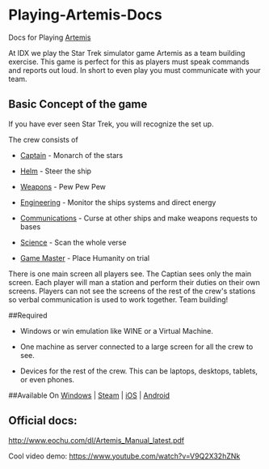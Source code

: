# Playing-Artemis-Docs
Docs for Playing [Artemis](http://artemis.eochu.com/)

At IDX we play the Star Trek simulator game Artemis as a team building exercise. This game is perfect for this as players must speak commands and reports out loud. In short to even play you must communicate with your team.

## Basic Concept of the game
If you have ever seen Star Trek, you will recognize the set up. 

The crew consists of 

* [Captain](https://github.com/antonioortegajr/Playing-Artemis-Docs/blob/master/crew-positions/captain.md) - Monarch of the stars

* [Helm](https://github.com/antonioortegajr/Playing-Artemis-Docs/blob/master/crew-positions/helm.md) - Steer the ship

* [Weapons](https://github.com/antonioortegajr/Playing-Artemis-Docs/blob/master/crew-positions/weapons.md) - Pew Pew Pew

* [Engineering](https://github.com/antonioortegajr/Playing-Artemis-Docs/blob/master/crew-positions/enginiering.md) - Monitor the ships systems and direct energy

* [Communications](https://github.com/antonioortegajr/Playing-Artemis-Docs/blob/master/crew-positions/communications.md) - Curse at other ships and make weapons requests to bases

* [Science](https://github.com/antonioortegajr/Playing-Artemis-Docs/blob/master/crew-positions/science.md) - Scan the whole verse

* [Game Master](https://github.com/antonioortegajr/Playing-Artemis-Docs/blob/master/crew-positions/game-master.md) - Place Humanity on trial


There is one main screen all players see. The Captian sees only the main screen. Each player will man a station and perform their duties on their own screens. Players can not see the screens of the rest of the crew's stations so verbal communication is used to work together. Team building!

##Required

* Windows or win emulation like WINE or a Virtual Machine.

* One machine as server connected to a large screen for all the crew to see.

* Devices for the rest of the crew. This can be laptops, desktops, tablets, or even phones.

##Available On
[Windows](http://wikipedia.org) |
[Steam](http://store.steampowered.com/app/247350/) |
[iOS](https://itunes.apple.com/us/app/artemis-spaceship-bridge-simulator/id578372500?mt=8) |
[Android](https://play.google.com/store/apps/details?id=incandescent.game.artemis&hl=en)

## Official docs:
http://www.eochu.com/dl/Artemis_Manual_latest.pdf

Cool video demo: https://www.youtube.com/watch?v=V9Q2X32hZNk
